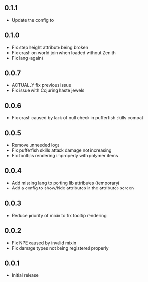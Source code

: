 

## 0.1.1
* Update the config to 

## 0.1.0
* Fix step height attribute being broken
* Fix crash on world join when loaded without Zenith
* Fix lang (again)

## 0.0.7
* ACTUALLY fix previous issue
* Fix issue with Cojuring haste jewels

## 0.0.6
* Fix crash caused by lack of null check in pufferfish skills compat

## 0.0.5
* Remove unneeded logs
* Fix pufferfish skills attack damage not increasing
* Fix tooltips rendering improperly with polymer items

## 0.0.4
* Add missing lang to porting lib attributes (temporary)
* Add a config to show/hide attributes in the attributes screen

## 0.0.3
* Reduce priority of mixin to fix tooltip rendering

## 0.0.2
* Fix NPE caused by invalid mixin
* Fix damage types not being registered properly

## 0.0.1
* Initial release